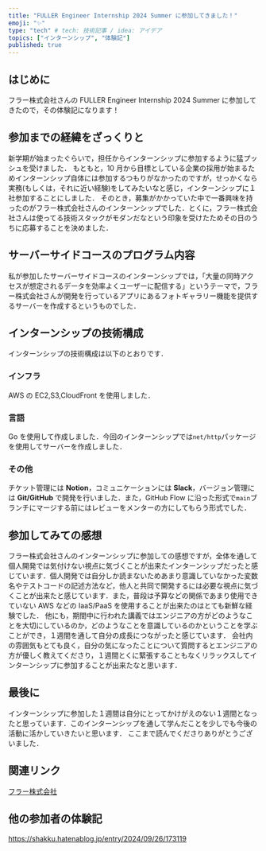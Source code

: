 ```yaml
---
title: "FULLER Engineer Internship 2024 Summer に参加してきました！"
emoji: "✨"
type: "tech" # tech: 技術記事 / idea: アイデア
topics: ["インターンシップ", "体験記"]
published: true
---
```


## はじめに

フラー株式会社さんの FULLER Engineer Internship 2024 Summer に参加してきたので，その体験記になります！

## 参加までの経緯をざっくりと

新学期が始まったぐらいで，担任からインターンシップに参加するように猛プッシュを受けました．
もともと，10 月から目標としている企業の採用が始まるためインターンシップ自体には参加するつもりがなかったのですが，せっかくなら実務(もしくは，それに近い経験)をしてみたいなと感じ，インターンシップに１社参加することにしました．
そのとき，募集がかかっていた中で一番興味を持ったのがフラー株式会社さんのインターンシップでした．とくに，フラー株式会社さんは使ってる技術スタックがモダンだなという印象を受けたためその日のうちに応募することを決めました．

## サーバーサイドコースのプログラム内容

私が参加したサーバーサイドコースのインターンシップでは，「大量の同時アクセスが想定されるデータを効率よくユーザーに配信する」というテーマで，フラー株式会社さんが開発を行っているアプリにあるフォトギャラリー機能を提供するサーバーを作成するというものでした．

## インターンシップの技術構成

インターンシップの技術構成は以下のとおりです．

### インフラ

AWS の EC2,S3,CloudFront を使用しました．

### 言語

Go を使用して作成しました．今回のインターンシップでは`net/http`パッケージを使用してサーバーを作成しました．

### その他

チケット管理には **Notion**，コミュニケーションには **Slack**，バージョン管理には **Git/GitHub** で開発を行いました．また，GitHub Flow に沿った形式で`main`ブランチにマージする前にはレビューをメンターの方にしてもらう形式でした．

## 参加してみての感想

フラー株式会社さんのインターンシップに参加しての感想ですが，全体を通して個人開発では気付けない視点に気づくことが出来たインターンシップだったと感じています．個人開発では自分しか読まないためあまり意識していなかった変数名やテストコードの記述方法など，他人と共同で開発するには必要な視点に気づくことが出来たと感じています．また，普段は予算などの関係であまり使用できていない AWS などの IaaS/PaaS を使用することが出来たのはとても新鮮な経験でした．
他にも，期間中に行われた講義ではエンジニアの方がどのようなことを大切にしているのか，どのようなことを意識しているのかということを学ぶことができ，１週間を通して自分の成長につながったと感じています．
会社内の雰囲気もとても良く，自分の気になったことについて質問するとエンジニアの方が優しく教えてくださり，１週間とくに緊張することもなくリラックスしてインターンシップに参加することが出来たなと思います．

## 最後に

インターンシップに参加した１週間は自分にとってかけがえのない１週間となったと思っています．このインターンシップを通して学んだことを少しでも今後の活動に活かしていきたいと思います．
ここまで読んでくださりありがとうございました．

## 関連リンク

[フラー株式会社](https://www.fuller-inc.com/)

## 他の参加者の体験記

https://shakku.hatenablog.jp/entry/2024/09/26/173119
